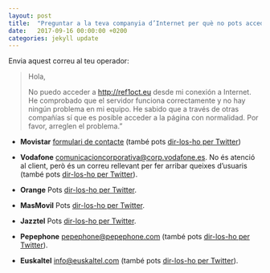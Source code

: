 ```yaml
---
layout: post
title:  "Preguntar a la teva companyia d’Internet per què no pots accedir al web"
date:   2017-09-16 00:00:00 +0200
categories: jekyll update
---
```

Envia aquest correu al teu operador:

>Hola,
>
>No puedo acceder a http://ref1oct.eu desde mi conexión a Internet. He comprobado que el servidor funciona correctamente y no hay ningún problema en mi equipo. He sabido que a través de otras compañías sí que es posible acceder a la página con normalidad. Por favor, arreglen el problema.”


- **Movistar**
[formulari de contacte](http://www.movistar.es/particulares/atencion-cliente/formulario-seguimiento/) (també pots [dir-los-ho per Twitter](https://twitter.com/intent/tweet?text=Hola%20@movistar_es%20%C2%BFpor%20qu%C3%A9%20no%20puedo%20acceder%20a%20ref1oct.eu?%20Desde%20otras%20compa%C3%B1%C3%ADas%20s%C3%AD%20se%20puede))

- **Vodafone**
comunicacioncorporativa@corp.vodafone.es. No és atenció al client, però és un correu rellevant per fer arribar queixes d’usuaris (també pots [dir-los-ho per Twitter](https://twitter.com/intent/tweet?text=Hola%20@vodafone_es%20%C2%BFpor%20qu%C3%A9%20no%20puedo%20acceder%20a%20ref1oct.eu?%20Desde%20otras%20compa%C3%B1%C3%ADas%20s%C3%AD%20se%20puede)).

- **Orange**
Pots [dir-los-ho per Twitter](https://twitter.com/intent/tweet?text=Hola%20@orange_es%20%C2%BFpor%20qu%C3%A9%20no%20puedo%20acceder%20a%20ref1oct.eu?%20Desde%20otras%20compa%C3%B1%C3%ADas%20s%C3%AD%20se%20puede).

- **MasMovil**
Pots [dir-los-ho per Twitter](https://twitter.com/intent/tweet?text=Hola%20@masmovil%20%C2%BFpor%20qu%C3%A9%20no%20puedo%20acceder%20a%20ref1oct.eu?%20Desde%20otras%20compa%C3%B1%C3%ADas%20s%C3%AD%20se%20puede).

- **Jazztel**
Pots [dir-los-ho per Twitter](https://twitter.com/intent/tweet?text=Hola%20@jazztel_es%20%C2%BFpor%20qu%C3%A9%20no%20puedo%20acceder%20a%20ref1oct.eu?%20Desde%20otras%20compa%C3%B1%C3%ADas%20s%C3%AD%20se%20puede).

- **Pepephone**
pepephone@pepephone.com (també pots [dir-los-ho per Twitter](https://twitter.com/intent/tweet?text=Hola%20@pepephone%20%C2%BFpor%20qu%C3%A9%20no%20puedo%20acceder%20a%20ref1oct.eu?%20Desde%20otras%20compa%C3%B1%C3%ADas%20s%C3%AD%20se%20puede)).

- **Euskaltel**
info@euskaltel.com (també pots [dir-los-ho per Twitter](https://twitter.com/intent/tweet?text=Hola%20@euskaltel%20%C2%BFpor%20qu%C3%A9%20no%20puedo%20acceder%20a%20ref1oct.eu?%20Desde%20otras%20compa%C3%B1%C3%ADas%20s%C3%AD%20se%20puede)).
